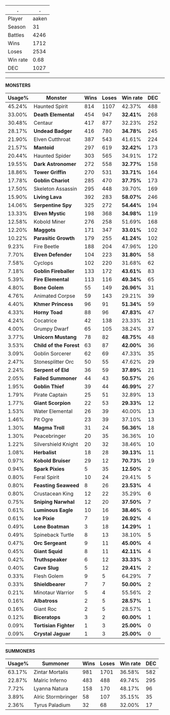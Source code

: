 .|.
|-|-
Player|aaken
Season|31
Battles|4246
Wins|1712
Loses|2534
Win rate|0.68
DEC|1027

---
**MONSTERS**

Usage%|Monster|Wins|Loses|Win rate|DEC|
-|-|-|-|-|-|
45.24%|Haunted Spirit|814|1107|42.37%|488|
33.00%|**Death Elemental**|454|947|**32.41%**|268|
30.48%|Centaur|417|877|32.23%|252|
28.17%|**Undead Badger**|416|780|**34.78%**|245|
21.90%|Elven Cutthroat|387|543|41.61%|224|
21.57%|**Mantoid**|297|619|**32.42%**|173|
20.44%|Haunted Spider|303|565|34.91%|172|
19.55%|**Dark Astronomer**|272|558|**32.77%**|158|
18.86%|**Tower Griffin**|270|531|**33.71%**|164|
17.78%|**Goblin Chariot**|285|470|**37.75%**|173|
17.50%|Skeleton Assassin|295|448|39.70%|169|
15.90%|**Living Lava**|392|283|**58.07%**|246|
14.06%|**Serpentine Spy**|325|272|**54.44%**|194|
13.33%|**Elven Mystic**|198|368|**34.98%**|119|
12.58%|Kobold Miner|276|258|51.69%|168|
12.20%|**Maggots**|171|347|**33.01%**|102|
10.22%|**Parasitic Growth**|179|255|**41.24%**|102|
9.23%|Fire Beetle|188|204|47.96%|120|
7.70%|**Elven Defender**|104|223|**31.80%**|58|
7.58%|Cyclops|102|220|31.68%|62|
7.18%|**Goblin Fireballer**|133|172|**43.61%**|83|
5.39%|**Fire Elemental**|113|116|**49.34%**|65|
4.80%|**Bone Golem**|55|149|**26.96%**|31|
4.76%|Animated Corpse|59|143|29.21%|39|
4.40%|**Khmer Princess**|96|91|**51.34%**|59|
4.33%|**Horny Toad**|88|96|**47.83%**|47|
4.24%|Cocatrice|42|138|23.33%|21|
4.00%|Grumpy Dwarf|65|105|38.24%|37|
3.77%|**Unicorn Mustang**|78|82|**48.75%**|48|
3.53%|**Child of the Forest**|63|87|**42.00%**|36|
3.09%|Goblin Sorcerer|62|69|47.33%|35|
2.47%|Stonesplitter Orc|50|55|47.62%|29|
2.24%|**Serpent of Eld**|36|59|**37.89%**|21|
2.05%|**Failed Summoner**|44|43|**50.57%**|26|
1.95%|**Goblin Thief**|39|44|**46.99%**|27|
1.79%|Pirate Captain|25|51|32.89%|13|
1.77%|**Giant Scorpion**|22|53|**29.33%**|12|
1.53%|Water Elemental|26|39|40.00%|13|
1.46%|Pit Ogre|23|39|37.10%|13|
1.30%|**Magma Troll**|31|24|**56.36%**|18|
1.30%|Peacebringer|20|35|36.36%|10|
1.22%|Silvershield Knight|20|32|38.46%|10|
1.08%|**Herbalist**|18|28|**39.13%**|11|
0.97%|**Kobold Bruiser**|29|12|**70.73%**|19|
0.94%|**Spark Pixies**|5|35|**12.50%**|2|
0.80%|Feral Spirit|10|24|29.41%|5|
0.80%|**Feasting Seaweed**|8|26|**23.53%**|4|
0.80%|Crustacean King|12|22|35.29%|6|
0.75%|**Sniping Narwhal**|12|20|**37.50%**|7|
0.61%|**Luminous Eagle**|10|16|**38.46%**|6|
0.61%|**Ice Pixie**|7|19|**26.92%**|4|
0.49%|**Lone Boatman**|3|18|**14.29%**|1|
0.49%|Spineback Turtle|8|13|38.10%|5|
0.47%|**Orc Sergeant**|9|11|**45.00%**|4|
0.45%|**Giant Squid**|8|11|**42.11%**|4|
0.42%|**Truthspeaker**|6|12|**33.33%**|3|
0.40%|**Cave Slug**|5|12|**29.41%**|2|
0.33%|Flesh Golem|9|5|64.29%|7|
0.33%|**Shieldbearer**|7|7|**50.00%**|2|
0.21%|Minotaur Warrior|5|4|55.56%|2|
0.16%|**Albatross**|2|5|**28.57%**|1|
0.16%|Giant Roc|2|5|28.57%|1|
0.12%|**Biceratops**|3|2|**60.00%**|1|
0.09%|**Tortisian Fighter**|1|3|**25.00%**|0|
0.09%|**Crystal Jaguar**|1|3|**25.00%**|0|

---
**SUMMONERS**

Usage%|Summoner|Wins|Loses|Win rate|DEC|
-|-|-|-|-|-|
63.17%|Zintar Mortalis|981|1701|36.58%|582|
22.87%|Malric Inferno|483|488|49.74%|295|
7.72%|Lyanna Natura|158|170|48.17%|96|
3.89%|Alric Stormbringer|58|107|35.15%|35|
2.36%|Tyrus Paladium|32|68|32.00%|17|

